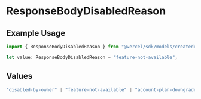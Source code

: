 # ResponseBodyDisabledReason

## Example Usage

```typescript
import { ResponseBodyDisabledReason } from "@vercel/sdk/models/createdrainop.js";

let value: ResponseBodyDisabledReason = "feature-not-available";
```

## Values

```typescript
"disabled-by-owner" | "feature-not-available" | "account-plan-downgrade" | "disabled-by-admin"
```